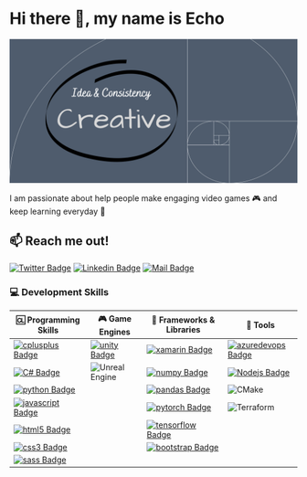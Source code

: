 # Hi there 👋, my name is Echo

[![I am a passionate Game Developer and Software Engineer](assets/images/banner.png)](https://e-choness.github.io/portfolio-site/)

I am passionate about help people make engaging video games :video_game: and keep learning everyday 🌱

## :mailbox: Reach me out!

[![Twitter Badge](https://img.shields.io/badge/-@_echo_yin_-1ca0f1?style=flat&labelColor=1ca0f1&logo=twitter&logoColor=white&link=https://twitter.com/_echo_yin)](https://twitter.com/_echo_yin) [![Linkedin Badge](https://img.shields.io/badge/-EchoYin-0e76a8?style=flat&labelColor=0e76a8&logo=linkedin&logoColor=white)](https://www.linkedin.com/in/echoyin0451/) [![Mail Badge](https://img.shields.io/badge/-SendMeEmail-c0392b?style=flat&labelColor=c0392b&logo=gmail&logoColor=white)](mailto:eyinoverthinking@gamil.com)

<!--START_SECTION:waka-->
<!--END_SECTION:waka-->
### :computer: Development Skills
| :cl: Programming Skills  	|  :video_game: Game Engines	| :paperclip: Frameworks & Libraries 	| :wrench: Tools 	|
|---	|---	|---	|---	|
|  [![cplusplus Badge](https://img.shields.io/badge/-C++-00599C?style=for-the-badge&labelColor=black&logo=cplusplus&logoColor=00599C)](#) 	|  [![unity Badge](https://img.shields.io/badge/-unity-FFFFFF?style=for-the-badge&labelColor=black&logo=unity&logoColor=FFFFFF)](#) 	|  [![xamarin Badge](https://img.shields.io/badge/-xamarin-3498DB?style=for-the-badge&labelColor=black&logo=xamarin&logoColor=3498DB)](#)  	|    [![azuredevops Badge](https://img.shields.io/badge/-azuredevops-0078D7?style=for-the-badge&labelColor=black&logo=azuredevops&logoColor=0078D7)](#)	|
|  [![C# Badge](https://img.shields.io/badge/-c%23-239120?style=for-the-badge&labelColor=black&logo=csharp&logoColor=239120)](#) 	|  ![Unreal Engine](https://img.shields.io/badge/unrealengine-%23313131.svg?style=for-the-badge&labelColor=black&logo=unrealengine&logoColor=white) 	|  [![numpy Badge](https://img.shields.io/badge/-numpy-013243?style=for-the-badge&labelColor=black&logo=numpy&logoColor=013243)](#) 	|  [![Nodejs Badge](https://img.shields.io/badge/-Nodejs-3C873A?style=for-the-badge&labelColor=black&logo=node.js&logoColor=3C873A)](#) 	|
|  [![python Badge](https://img.shields.io/badge/-python-3776AB?style=for-the-badge&labelColor=black&logo=python&logoColor=3776AB)](#)	|   	|  [![pandas Badge](https://img.shields.io/badge/-pandas-150458?style=for-the-badge&labelColor=black&logo=pandas&logoColor=150458)](#) 	|  ![CMake](https://img.shields.io/badge/CMake-%23008FBA.svg?style=for-the-badge&labelColor=black&logo=cmake&logoColor=008FBA) 	|
|  [![javascript Badge](https://img.shields.io/badge/-javascript-F7DF1E?style=for-the-badge&labelColor=black&logo=javascript&logoColor=F7DF1E)](#) 	|   	|   [![pytorch Badge](https://img.shields.io/badge/-pytorch-EE4C2C?style=for-the-badge&labelColor=black&logo=pytorch&logoColor=EE4C2C)](#)	|  ![Terraform](https://img.shields.io/badge/terraform-%235835CC.svg?style=for-the-badge&labelColor=black&logo=terraform&logoColor=235835CC) 	|
|  [![html5 Badge](https://img.shields.io/badge/-html5-E34F26?style=for-the-badge&labelColor=black&logo=html5&logoColor=E34F26)](#) 	|   	|   [![tensorflow Badge](https://img.shields.io/badge/-tensorflow-FF6F00?style=for-the-badge&labelColor=black&logo=tensorflow&logoColor=FF6F00)](#) 	|   	|
|  [![css3 Badge](https://img.shields.io/badge/-css3-1572B6?style=for-the-badge&labelColor=black&logo=css3&logoColor=1572B6)](#) 	|   	|  [![bootstrap Badge](https://img.shields.io/badge/-bootstrap-7952B3?style=for-the-badge&labelColor=black&logo=bootstrap&logoColor=7952B3)](#)  	|   	|
|   [![sass Badge](https://img.shields.io/badge/-sass-CC6699?style=for-the-badge&labelColor=black&logo=sass&logoColor=CC6699)](#) 	|   	|   	|   	|
